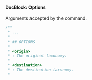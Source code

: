 #### DocBlock: Options

Arguments accepted by the command.

```php
/**
 * ...
 *
 * ## OPTIONS
 *
 * <origin>
 * : The original taxonomy.
 *
 * <destination>
 * : The destination taxonomy.
 *
```
<!-- .element: class="fragment" -->


